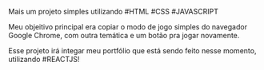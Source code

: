 Mais um projeto simples utilizando #HTML #CSS #JAVASCRIPT


Meu objeitivo principal era copiar o modo de jogo simples do navegador Google Chrome, com outra temática e um botão pra jogar novamente.



Esse projeto irá integar meu portfólio que está sendo feito nesse momento, utilizando #REACTJS!


